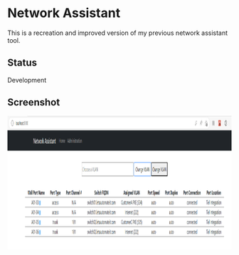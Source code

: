 # Network Assistant

This is a recreation and improved version of my previous network assistant tool. 

## Status
Development

## Screenshot
<img src="https://github.com/karlbaker/network-assistant/blob/main/images/NetworkAssistant_Screenshot_01.png?raw=true" height="300"/>